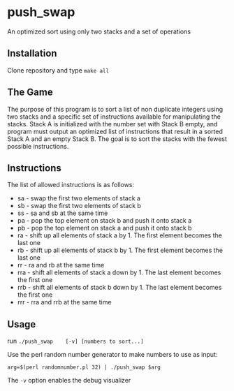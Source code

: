 # push_swap
An optimized sort using only two stacks and a set of operations


## Installation
Clone repository and type `make all`

## The Game
The purpose of this program is to sort a list of non duplicate integers using two stacks and a specific set of instructions available for manipulating the stacks.
Stack A is initialized with the number set with Stack B empty, and program must output an optimized list of instructions that result in a sorted Stack A and an empty Stack B.
The goal is to sort the stacks with the fewest possible instructions.

## Instructions
The list of allowed instructions is as follows:
* sa - swap the first two elements of stack a
* sb - swap the first two elements of stack b
* ss - sa and sb at the same time
* pa - pop the top element on stack b and push it onto stack a
* pb - pop the top element on stack a and push it onto stack b
* ra - shift up all elements of stack a by 1. The first element becomes the last one
* rb - shift up all elements of stack b by 1. The first element becomes the last one
* rr - ra and rb at the same time
* rra - shift all elements of stack a down by 1. The last element becomes the first one
* rrb - shift all elements of stack b down by 1. The last element becomes the first one
* rrr - rra and rrb at the same time

## Usage
run `./push_swap	[-v] [numbers to sort...]`

Use the perl random number generator to make numbers to use as input:

`arg=$(perl randomnumber.pl 32) | ./push_swap $arg`

The `-v` option enables the debug visualizer
